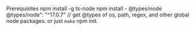 Prerequisites
npm install -g ts-node
npm install - @types/node
@types/node": "^17.0.7" // get @types of os, path, regex, and other global node packages.
or just `make` npm init.